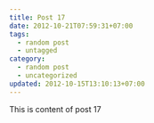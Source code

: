 ```yaml
---
title: Post 17
date: 2012-10-21T07:59:31+07:00
tags:
  - random post
  - untagged
category:
  - random post
  - uncategorized
updated: 2012-10-15T13:10:13+07:00
---
```

This is content of post 17